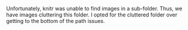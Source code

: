 Unfortunately, knitr was unable to find images in a sub-folder. Thus, we have images cluttering this folder. I opted for the cluttered folder over getting to the bottom 
of the path issues.